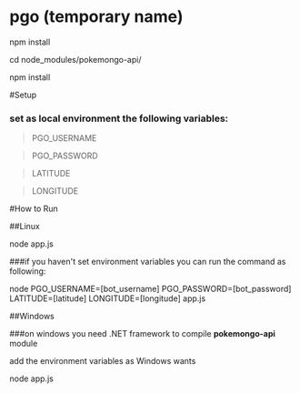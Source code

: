 # pgo (temporary name)

npm install

cd node_modules/pokemongo-api/

npm install

#Setup

### set as local environment the following variables:

> PGO_USERNAME

> PGO_PASSWORD

> LATITUDE

> LONGITUDE

#How to Run

##Linux

node app.js

###if you haven't set environment variables you can run the command as following:

node PGO_USERNAME=[bot_username] PGO_PASSWORD=[bot_password] LATITUDE=[latitude] LONGITUDE=[longitude] app.js

##Windows

###on windows you need .NET framework to compile **pokemongo-api** module

add the environment variables as Windows wants

node app.js
